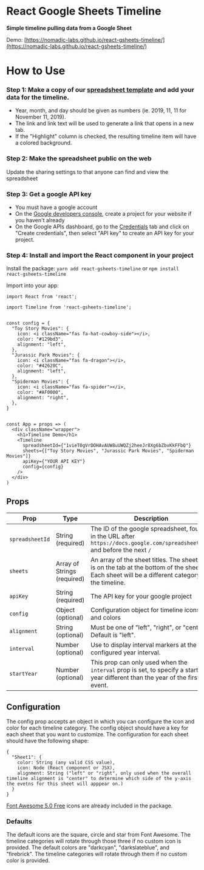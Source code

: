 # React Google Sheets Timeline

**Simple timeline pulling data from a Google Sheet**

Demo: [https://nomadic-labs.github.io/react-gsheets-timeline/](https://nomadic-labs.github.io/react-gsheets-timeline/)

# How to Use

### Step 1: Make a copy of our [spreadsheet template](https://docs.google.com/spreadsheets/d/1ws0ZWbWak21dIp3kDer41L5Sz1cMLo2ps1JIfGTpBFI/edit?usp=sharing) and add your data for the timeline.


- Year, month, and day should be given as numbers (ie. 2019, 11, 11 for November 11, 2019).
- The link and link text will be used to generate a link that opens in a new tab.
- If the "Highlight" column is checked, the resulting timeline item will have a colored background.

### Step 2: Make the spreadsheet public on the web

Update the sharing settings to that anyone can find and view the spreadsheet

### Step 3: Get a google API key

- You must have a google account
- On the [Google developers console](https://console.developers.google.com), create a project for your website if you haven't already
- On the Google APIs dashboard, go to the [Credentials](https://console.developers.google.com/apis/credentials) tab and click on "Create credentials", then select "API key" to create an API key for your project.

### Step 4: Install and import the React component in your project

Install the package:
`yarn add react-gsheets-timeline`
or
`npm install react-gsheets-timeline`

Import into your app:

```
import React from 'react';

import Timeline from 'react-gsheets-timeline';


const config = {
  "Toy Story Movies": {
    icon: <i className="fas fa-hat-cowboy-side"></i>,
    color: "#129bd3",
    alignment: "left",
  },
  "Jurassic Park Movies": {
    icon: <i className="fas fa-dragon"></i>,
    color: "#42620C",
    alignment: "left",
  },
  "Spiderman Movies": {
    icon: <i className="fas fa-spider"></i>,
    color: "#AF0000",
    alignment: "right",
  },
}


const App = props => (
  <div className="wrapper">
    <h1>Timeline Demo</h1>
    <Timeline
      spreadsheetId={"1vieT0gVrDOHAvAUW8uUWQZj2heeJr8Xg6bZbvKkFFbQ"}
      sheets={["Toy Story Movies", "Jurassic Park Movies", "Spiderman Movies"]}
      apiKey={"YOUR API KEY"}
      config={config}
    />
  </div>
)
```

## Props

| Prop | Type | Description
| ---- | ---- | -----------
| `spreadsheetId` | String (required) | The ID of the google spreadsheet, found in the URL after `https://docs.google.com/spreadsheets/d/` and before the next `/` |
| `sheets` | Array of Strings (required) | An array of the sheet titles. The sheet title is on the tab at the bottom of the sheet. Each sheet will be a different category in the timeline. |
| `apiKey` | String (required) | The API key for your google project |
| `config` | Object (optional) | Configuration object for timeline icons and colors |
| `alignment` | String (optional) | Must be one of "left", "right", or "center". Default is "left". |
| `interval` | Number (optional) | Use to display interval markers at the configured year interval. |
| `startYear` | Number (optional) | This prop can only used when the `interval` prop is set, to specify a start year different than the year of the first event. |


## Configuration

The config prop accepts an object in which you can configure the icon and color for each timeline category. The config object should have a key for each sheet that you want to customize. The configuration for each sheet should have the following shape:

```
{
  "Sheet1": {
    color: String (any valid CSS value),
    icon: Node (React component or JSX),
    alignment: String ("left" or "right", only used when the overall timeline alignment is "center" to determine which side of the y-axis the evetns for this sheet will apppear on.)
  }
}
```

[Font Awesome 5.0 Free](https://fontawesome.com/icons?d=gallery&m=free) icons are already included in the package.

### Defaults

The default icons are the square, circle and star from Font Awesome. The timeline categories will rotate through those three if no custom icon is provided. The default colors are "darkcyan", "darkslateblue", and "firebrick". The timeline categories will rotate through them if no custom color is provided.

